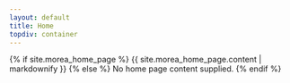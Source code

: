 ```yaml
---
layout: default
title: Home
topdiv: container
---
```


{% if site.morea_home_page %}
  {{ site.morea_home_page.content | markdownify }}
{% else %}
  No home page content supplied.
{% endif %}

